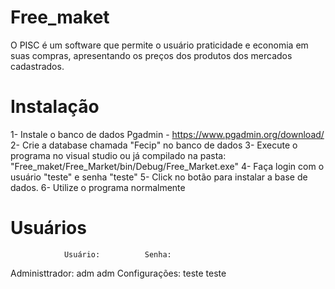 # Free_maket
O PISC é um software que permite o usuário praticidade e economia em suas compras, apresentando os preços dos produtos dos mercados cadastrados.

# Instalação
1- Instale o banco de dados Pgadmin - https://www.pgadmin.org/download/
2- Crie a database chamada "Fecip" no banco de dados
3- Execute o programa no visual studio ou já compilado na pasta: "Free_maket/Free_Market/bin/Debug/Free_Market.exe"
4- Faça login com o usuário "teste" e senha "teste"
5- Click no botão para instalar a base de dados.
6- Utilize o programa normalmente

# Usuários
                Usuário:          Senha:
Administtrador: adm               adm
Configurações:  teste             teste

